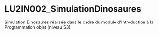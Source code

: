 # LU2IN002_SimulationDinosaures
 Simulation Dinosaures réalisée dans le cadre du module d'Introduction à la Programmation objet (niveau S3)
